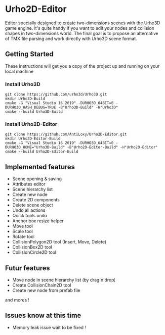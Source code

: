 
# Urho2D-Editor
Editor specially designed to create two-dimensions scenes with the Urho3D game engine.
It's quite handy if you want to edit your nodes and collision shapes in two-dimensions world.
The final goal is to propose an alternative of TMX file parsing and work directly with Urho3D scene format.

## Getting Started
These instructions will get you a copy of the project up and running on your local machine

### Install Urho3D
    git clone https://github.com/urho3d/Urho3D.git
    mkdir Urho3D-Build
    cmake -G "Visual Studio 16 2019" -DURHO3D_64BIT=0 -DURHO3D_HASH_DEBUG=TRUE -B"Urho3D-Build" -H"Urho3D"
    cmake --build Urho3D-Build

### Install Urho2D-Editor
    git clone https://github.com/AntiLoxy/Urho2D-Editor.git
    mkdir Urho2D-Editor-Build
    cmake -G "Visual Studio 16 2019" -DURHO3D_64BIT=0 -DURHO3D_HOME="Urho3D-Build" -B"Urho2D-Editor-Build" -H"Urho2D-Editor"
    cmake --build Urho2D-Editor-Build

## Implemented features
 - Scene opening & saving
 - Attributes editor
 - Scene hierarchy list
 - Create new node
 - Create 2D components
 - Delete scene object
 - Undo all actions
 - Quick tools undo
 - Anchor box resize helper
 - Move tool
 - Scale tool
 - Rotate tool
 - CollisionPolygon2D tool (Insert, Move, Delete)
 - CollisionBox2D tool
 - CollisionCircle2D tool
 
 ## Futur features
 
 - Move node in scene hierarchy list (by drag'n'drop)
 - Create CollisionChain2D tool
 - Create new node from prefab file

and mores !

## Issues know at this time

 - Memory leak issue wait to be fixed !
